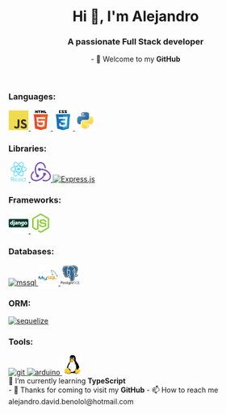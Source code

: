 <body>
    <header>
        <h1 align="center">Hi 👋, I'm Alejandro</h1>
        <h3 align="center">A passionate Full Stack developer</h3>
        - 💬 Welcome to my <b>GitHub</b>
    </header>
    <section class="Languages">
        <h3 aling="left">Languages:</h3>
        <a href="https://developer.mozilla.org/en-US/docs/Web/JavaScript" target="_blank">
            <img src="https://raw.githubusercontent.com/devicons/devicon/master/icons/javascript/javascript-original.svg"
                alt="javascript" width="40" height="40" />
        </a>
        <a href="https://www.w3.org/html/" target="_blank">
            <img src="https://raw.githubusercontent.com/devicons/devicon/master/icons/html5/html5-original-wordmark.svg"
                alt="html5" width="40" height="40" />
        </a>
        <a href="https://www.w3schools.com/css/" target="_blank">
            <img src="https://raw.githubusercontent.com/devicons/devicon/master/icons/css3/css3-original-wordmark.svg"
                alt="css3" width="40" height="40" />
        </a>
        <a href="https://www.python.org" target="_blank">
            <img src="https://raw.githubusercontent.com/devicons/devicon/master/icons/python/python-original.svg"
                alt="python" width="40" height="40" />
        </a>
    </section>
    <section class="Libraries">
        <h3 aling="left">Libraries:</h3>
        <a href="https://reactjs.org/" target="_blank">
            <img src="https://raw.githubusercontent.com/devicons/devicon/master/icons/react/react-original-wordmark.svg"
                alt="react" width="40" height="40" />
        </a>
        <a href="https://redux.js.org" target="_blank">
            <img src="https://raw.githubusercontent.com/devicons/devicon/master/icons/redux/redux-original.svg"
                alt="redux" width="40" height="40" />
        </a>
        <a href="https://expressjs.com/" target="_blank">
            <img src="https://expressjs.com/images/favicon.png" alt="Express.js" width="40" height="40" />
        </a>
    </section>
    <section class="Frameworks">
        <h3 aling="left">Frameworks:</h3>
        <a href="https://www.djangoproject.com/" target="_blank">
            <img src="https://raw.githubusercontent.com/devicons/devicon/master/icons/django/django-original.svg"
                alt="django" width="40" height="40" />
        </a>
        <a href="https://nodejs.org" target="_blank">
            <img src="https://raw.githubusercontent.com/devicons/devicon/master/icons/nodejs/nodejs-original.svg"
                alt="nodejs" width="40" height="40" />
        </a>
    </section>
    <section class="SQL">
        <h3 aling="left">Databases:</h3>
        <a href="https://www.microsoft.com/en-us/sql-server" target="_blank">
            <img src="https://www.svgrepo.com/show/303229/microsoft-sql-server-logo.svg" alt="mssql" width="40"
                height="40" />
        </a>
        <a href="https://www.mysql.com/" target="_blank">
            <img src="https://raw.githubusercontent.com/devicons/devicon/master/icons/mysql/mysql-original-wordmark.svg"
                alt="mysql" width="40" height="40" />
        </a>
        <a href="https://www.postgresql.org" target="_blank">
            <img src="https://raw.githubusercontent.com/devicons/devicon/master/icons/postgresql/postgresql-original-wordmark.svg"
                alt="postgresql" width="40" height="40" />
        </a>
    </section>
    <section class="ORM">
        <h3 aling="left">ORM:</h3>
        <a href="https://sequelize.org/" target="_blank">
            <img src="https://sequelize.org/master/manual/asset/logo-small.png" alt="sequelize" width="40"
                height="40" />
        </a>
    </section>
    <section class="tools">
        <h3 aling="left">Tools:</h3>
        <a href="https://git-scm.com/" target="_blank">
            <img src="https://www.vectorlogo.zone/logos/git-scm/git-scm-icon.svg" alt="git" width="40" height="40" />
        </a>
        <a href="https://www.arduino.cc/" 2wqstarget="_blank">
            <img src="https://cdn.worldvectorlogo.com/logos/arduino-1.svg" alt="arduino" width="40" height="40" />
        </a>
        <a href="https://www.linux.org/" target="_blank">
            <img src="https://raw.githubusercontent.com/devicons/devicon/master/icons/linux/linux-original.svg"
                alt="linux" width="40" height="40" />
        </a>
    </section>
    🌱 I’m currently learning <b>TypeScript</b>
    <footer>
        - 💬 Thanks for coming to visit my <b>GitHub</b>
        - 📫 How to reach me alejandro.david.benolol@hotmail.com
    </footer>
</body>
